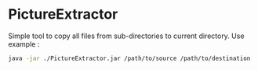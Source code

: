 # PictureExtractor
Simple tool to copy all files from sub-directories to current directory.
Use example :
```bash
java -jar ./PictureExtractor.jar /path/to/source /path/to/destination
```
